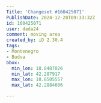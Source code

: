 ```yaml
---
Title: 'Changeset #160425071'
PublishDate: 2024-12-20T09:33:32Z
id: 160425071
user: dada24
comment: moving area
created_by: iD 2.30.4
tags:
- Montenegro
- Budva
bbox:
  min_lon: 18.8487026
  min_lat: 42.287917
  max_lon: 18.8505557
  max_lat: 42.2884606

---
```


